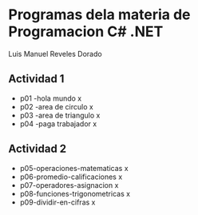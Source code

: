 # Programas dela materia de Programacion C# .NET
Luis Manuel Reveles Dorado 
## Actividad 1
- p01 -hola mundo x
- p02 -area de circulo x
- p03 -area de triangulo x
- p04 -paga trabajador x
## Actividad 2
- p05-operaciones-matematicas x
- p06-promedio-calificaciones x
- p07-operadores-asignacion x
- p08-funciones-trigonometricas x
- p09-dividir-en-cifras x